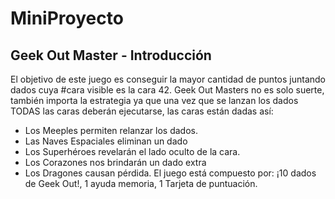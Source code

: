 # MiniProyecto
## Geek Out Master - Introducción
El objetivo de este juego es conseguir la mayor cantidad de puntos juntando dados cuya
#cara visible es la cara 42. Geek Out Masters no es solo suerte, también importa la estrategia
ya que una vez que se lanzan los dados TODAS las caras deberán ejecutarse, las caras
están dadas así:
- Los Meeples permiten relanzar los dados.
- Las Naves Espaciales eliminan un dado
- Los Superhéroes revelarán el lado oculto de la cara.
- Los Corazones nos brindarán un dado extra
- Los Dragones causan pérdida.
El juego está compuesto por: ¡10 dados de Geek Out!, 1 ayuda memoria, 1 Tarjeta de
puntuación.
